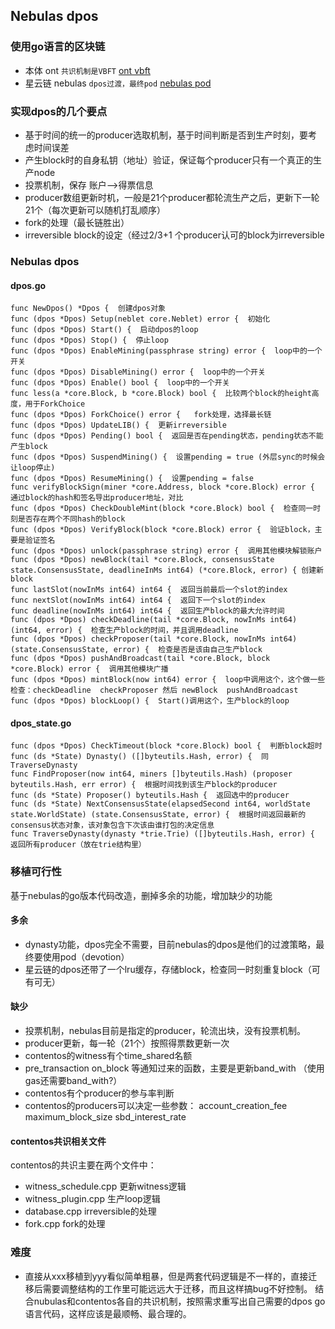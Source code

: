 Nebulas dpos
----------

### 使用go语言的区块链
- 本体 ont ``` 共识机制是VBFT ``` [ont vbft](https://www.jianshu.com/p/bcf5a529ea49)
- 星云链 nebulas ``` dpos过渡，最终pod ``` [nebulas pod](https://nebulas.io/docs/NebulasTechnicalWhitepaperZh.pdf)

### 实现dpos的几个要点
- 基于时间的统一的producer选取机制，基于时间判断是否到生产时刻，要考虑时间误差
- 产生block时的自身私钥（地址）验证，保证每个producer只有一个真正的生产node
- 投票机制，保存  账户——>得票信息
- producer数组更新时机，一般是21个producer都轮流生产之后，更新下一轮21个（每次更新可以随机打乱顺序）
- fork的处理（最长链胜出）
- irreversible block的设定（经过2/3+1 个producer认可的block为irreversible

### Nebulas dpos
#### dpos.go
```
func NewDpos() *Dpos {  创建dpos对象
func (dpos *Dpos) Setup(neblet core.Neblet) error {  初始化
func (dpos *Dpos) Start() {  启动dpos的loop
func (dpos *Dpos) Stop() {  停止loop
func (dpos *Dpos) EnableMining(passphrase string) error {  loop中的一个开关
func (dpos *Dpos) DisableMining() error {  loop中的一个开关
func (dpos *Dpos) Enable() bool {  loop中的一个开关
func less(a *core.Block, b *core.Block) bool {  比较两个block的height高度，用于ForkChoice
func (dpos *Dpos) ForkChoice() error {   fork处理，选择最长链
func (dpos *Dpos) UpdateLIB() {  更新irreversible
func (dpos *Dpos) Pending() bool {  返回是否在pending状态，pending状态不能产生block
func (dpos *Dpos) SuspendMining() {  设置pending = true (外层sync的时候会让loop停止)
func (dpos *Dpos) ResumeMining() {  设置pending = false
func verifyBlockSign(miner *core.Address, block *core.Block) error {  通过block的hash和签名导出producer地址，对比
func (dpos *Dpos) CheckDoubleMint(block *core.Block) bool {  检查同一时刻是否存在两个不同hash的block
func (dpos *Dpos) VerifyBlock(block *core.Block) error {  验证block，主要是验证签名
func (dpos *Dpos) unlock(passphrase string) error {  调用其他模块解锁账户
func (dpos *Dpos) newBlock(tail *core.Block, consensusState state.ConsensusState, deadlineInMs int64) (*core.Block, error) { 创建新block
func lastSlot(nowInMs int64) int64 {  返回当前最后一个slot的index
func nextSlot(nowInMs int64) int64 {  返回下一个slot的index
func deadline(nowInMs int64) int64 {  返回生产block的最大允许时间
func (dpos *Dpos) checkDeadline(tail *core.Block, nowInMs int64) (int64, error) {  检查生产block的时间，并且调用deadline
func (dpos *Dpos) checkProposer(tail *core.Block, nowInMs int64) (state.ConsensusState, error) {  检查是否是该由自己生产block
func (dpos *Dpos) pushAndBroadcast(tail *core.Block, block *core.Block) error {  调用其他模块广播
func (dpos *Dpos) mintBlock(now int64) error {  loop中调用这个，这个做一些检查：checkDeadline  checkProposer 然后 newBlock  pushAndBroadcast
func (dpos *Dpos) blockLoop() {  Start()调用这个，生产block的loop
```
#### dpos_state.go
```
func (dpos *Dpos) CheckTimeout(block *core.Block) bool {  判断block超时
func (ds *State) Dynasty() ([]byteutils.Hash, error) {  同TraverseDynasty
func FindProposer(now int64, miners []byteutils.Hash) (proposer byteutils.Hash, err error) {  根据时间找到该生产block的producer
func (ds *State) Proposer() byteutils.Hash {  返回选中的producer
func (ds *State) NextConsensusState(elapsedSecond int64, worldState state.WorldState) (state.ConsensusState, error) {  根据时间返回最新的consensus状态对象，该对象包含下次该由谁打包的决定信息
func TraverseDynasty(dynasty *trie.Trie) ([]byteutils.Hash, error) {  返回所有producer（放在trie结构里）
```

### 移植可行性
基于nebulas的go版本代码改造，删掉多余的功能，增加缺少的功能

#### 多余
- dynasty功能，dpos完全不需要，目前nebulas的dpos是他们的过渡策略，最终要使用pod（devotion）
- 星云链的dpos还带了一个lru缓存，存储block，检查同一时刻重复block（可有可无）

#### 缺少
- 投票机制，nebulas目前是指定的producer，轮流出块，没有投票机制。
- producer更新，每一轮（21个）按照得票数更新一次
- contentos的witness有个time_shared名额
- pre_transaction on_block 等通知过来的函数，主要是更新band_with （使用gas还需要band_with?）
- contentos有个producer的参与率判断
- contentos的producers可以决定一些参数： account_creation_fee  maximum_block_size  sbd_interest_rate

#### contentos共识相关文件
contentos的共识主要在两个文件中：
- witness_schedule.cpp  更新witness逻辑
- witness_plugin.cpp  生产loop逻辑
- database.cpp  irreversible的处理
- fork.cpp  fork的处理

### 难度
- 直接从xxx移植到yyy看似简单粗暴，但是两套代码逻辑是不一样的，直接迁移后需要调整结构的工作里可能远远大于迁移，而且这样搞bug不好控制。
结合nubulas和contentos各自的共识机制，按照需求重写出自己需要的dpos go语言代码，这样应该是最顺畅、最合理的。
